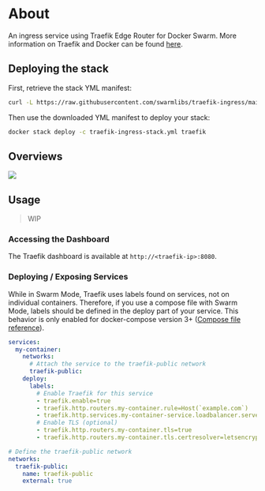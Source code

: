 # About

An ingress service using Traefik Edge Router for Docker Swarm.
More information on Traefik and Docker can be found [here](https://docs.traefik.io/providers/docker/).

## Deploying the stack

First, retrieve the stack YML manifest:

```sh
curl -L https://raw.githubusercontent.com/swarmlibs/traefik-ingress/main/docker-stack.yml -o traefik-ingress-stack.yml
```

Then use the downloaded YML manifest to deploy your stack:

```sh
docker stack deploy -c traefik-ingress-stack.yml traefik
```

## Overviews

<picture>
  <source media="(prefers-color-scheme: dark)" srcset="https://github.com/user-attachments/assets/d771579c-ea33-44dd-985d-24c742a22a11">
  <source media="(prefers-color-scheme: light)" srcset="https://github.com/user-attachments/assets/35032fbe-dace-4438-92e1-71c33c31924e">
  <img src="https://github.com/user-attachments/assets/35032fbe-dace-4438-92e1-71c33c31924e">
</picture>

## Usage

> WIP

### Accessing the Dashboard

The Traefik dashboard is available at `http://<traefik-ip>:8080`.

### Deploying / Exposing Services

While in Swarm Mode, Traefik uses labels found on services, not on individual containers. Therefore, if you use a compose file with Swarm Mode, labels should be defined in the deploy part of your service. This behavior is only enabled for docker-compose version 3+ ([Compose file reference](https://docs.docker.com/compose/compose-file/compose-file-v3/#deploy)).

```yaml
services:
  my-container:
    networks:
      # Attach the service to the traefik-public network
      traefik-public:
    deploy:
      labels:
        # Enable Traefik for this service
        - traefik.enable=true
        - traefik.http.routers.my-container.rule=Host(`example.com`)
        - traefik.http.services.my-container-service.loadbalancer.server.port=8080
        # Enable TLS (optional)
        - traefik.http.routers.my-container.tls=true
        - traefik.http.routers.my-container.tls.certresolver=letsencrypt # or letsencrypt-staging

# Define the traefik-public network
networks:
  traefik-public:
    name: traefik-public
    external: true
```
